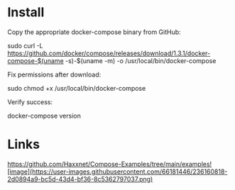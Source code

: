 
# Install 

Copy the appropriate docker-compose binary from GitHub:

sudo curl -L https://github.com/docker/compose/releases/download/1.3.1/docker-compose-$(uname -s)-$(uname -m) -o /usr/local/bin/docker-compose

Fix permissions after download:

sudo chmod +x /usr/local/bin/docker-compose

Verify success:

docker-compose version

# Links

https://github.com/Haxxnet/Compose-Examples/tree/main/examples![image](https://user-images.githubusercontent.com/66181446/236160818-2d0894a9-bc5d-43d4-bf36-8c5362797037.png)
